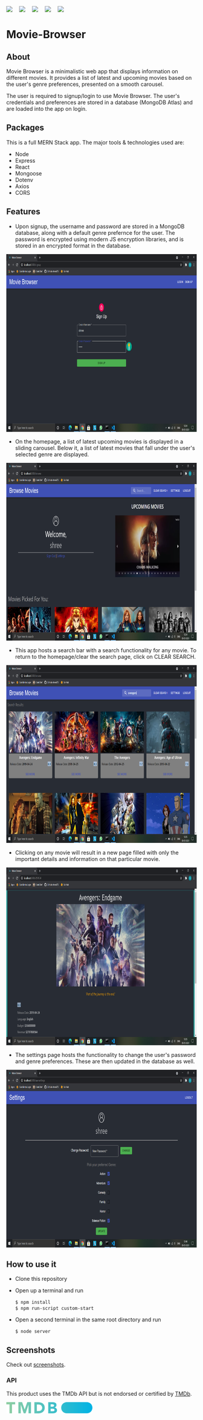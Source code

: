 <p>
  <img src="https://img.shields.io/badge/react-v17.0.2-ff69b4">&emsp;
  <img src="https://img.shields.io/badge/express-v4.17.1-orange">&emsp;
  <img src="https://img.shields.io/badge/JavaScript-89.2%25-informational">&emsp;
  <img src="https://img.shields.io/badge/database-mongodb-green">&emsp;
  <img src="https://img.shields.io/badge/build-passing-brightgreen">&emsp;
</p>

# Movie-Browser

## About
Movie Browser is a minimalistic web app that displays information on different movies. It provides a list of latest and upcoming movies based on the user's genre preferences, presented on a smooth carousel.

The user is required to signup/login to use Movie Browser. The user's credentials and preferences are stored in a database (MongoDB Atlas) and are loaded into the app on login.

## Packages
This is a full MERN Stack app. The major tools & technologies used are:
* Node
* Express
* React
* Mongoose
* Dotenv
* Axios
* CORS

## Features

* Upon signup, the username and password are stored in a MongoDB database, along with a default genre prefernce for the user. The password is encrypted using modern JS encryption libraries, and is stored in an encrypted format in the database.

<img src="https://github.com/shree675/Movie-Browser/blob/main/screenshots/Screenshot%20(60).png" height="470">

* On the homepage, a list of latest upcoming movies is displayed in a sliding carousel. Below it, a list of latest movies that fall under the user's selected genre are displayed.

<img src="https://github.com/shree675/Movie-Browser/blob/main/screenshots/Screenshot%20(63).png" height="470">

* This app hosts a search bar with a search functionality for any movie. To return to the homepage/clear the search page, click on CLEAR SEARCH.

<img src="https://github.com/shree675/Movie-Browser/blob/main/screenshots/Screenshot%20(64).png" height="470">

* Clicking on any movie will result in a new page filled with only the important details and information on that particular movie.

<img src="https://github.com/shree675/Movie-Browser/blob/main/screenshots/Screenshot%20(65).png" height="470">

* The settings page hosts the functionality to change the user's password and genre preferences. These are then updated in the database as well.

<img src="https://github.com/shree675/Movie-Browser/blob/main/screenshots/Screenshot%20(71).png" height="470">

## How to use it

* Clone this repository
* Open up a terminal and run  

  ```  
  $ npm install  
  $ npm run-script custom-start  
  ```
  
* Open a second terminal in the same root directory and run
  ```  
  $ node server  
  ```

## Screenshots

Check out [screenshots](screenshots).

### API

This product uses the TMDb API but is not endorsed or certified by [TMDb](https://www.themoviedb.org/).

<img src="https://github.com/shree675/Movie-Browser/blob/main/api_assets/tmdbicon.svg" height="30">
